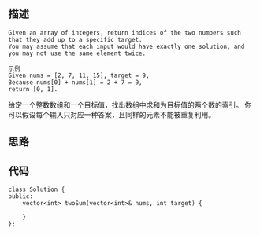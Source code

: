 ## 描述
```
Given an array of integers, return indices of the two numbers such that they add up to a specific target.
You may assume that each input would have exactly one solution, and you may not use the same element twice.

示例
Given nums = [2, 7, 11, 15], target = 9,
Because nums[0] + nums[1] = 2 + 7 = 9,
return [0, 1].
```
给定一个整数数组和一个目标值，找出数组中求和为目标值的两个数的索引。
你可以假设每个输入只对应一种答案，且同样的元素不能被重复利用。



## 思路




## 代码
```
class Solution {
public:
    vector<int> twoSum(vector<int>& nums, int target) {
        
    }
};
```
